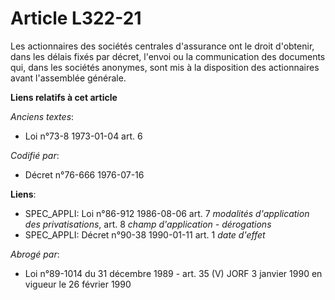 # Article L322-21

Les actionnaires des sociétés centrales d'assurance ont le droit d'obtenir, dans les délais fixés par décret, l'envoi ou la
communication des documents qui, dans les sociétés anonymes, sont mis à la disposition des actionnaires avant l'assemblée
générale.

**Liens relatifs à cet article**

_Anciens textes_:

  - Loi n°73-8 1973-01-04 art. 6

_Codifié par_:

  - Décret n°76-666 1976-07-16

**Liens**:

  - SPEC_APPLI: Loi n°86-912 1986-08-06 art. 7 *modalités d'application des privatisations*, art. 8 *champ d'application - dérogations*
  - SPEC_APPLI: Décret n°90-38 1990-01-11 art. 1 *date d'effet*

_Abrogé par_:

  - Loi n°89-1014 du 31 décembre 1989 - art. 35 (V) JORF 3 janvier 1990 en vigueur le 26 février 1990
